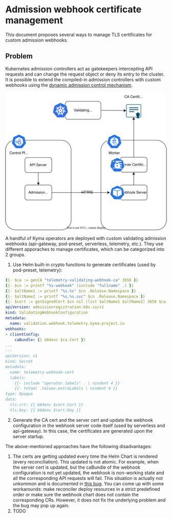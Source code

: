 # Admission webhook certificate management

This document proposes several ways to manage TLS certificates for custom admission webhooks. 

## Problem

Kubernetes admission controllers act as gatekeepers intercepting API requests and can change the request object or deny its entry to the cluster.
It is possible to extend the compiled-in admission controllers with custom webhooks using the [dynamic admission control mechanism](https://kubernetes.io/docs/reference/access-authn-authz/extensible-admission-controllers/).

<img src="assets/admission-controller-certs.drawio.svg">

A handful of Kyma operators are deployed with custom validating admission webhooks (api-gateway, pod-preset, serverless, telemetry, etc.). They use different apporaches to manage certificates, which can be categorized into 2 groups.

1. Use Helm built-in crypto functions to generate certificates (used by pod-preset, telemetry):
```yaml
{{- $ca := genCA "telemetry-validating-webhook-ca" 3650 }}
{{- $cn := printf "%s-webhook" (include "fullname" .) }}
{{- $altName1 := printf "%s.%s" $cn .Release.Namespace }}
{{- $altName2 := printf "%s.%s.svc" $cn .Release.Namespace }}
{{- $cert := genSignedCert $cn nil (list $altName1 $altName2) 3650 $ca }}
apiVersion: admissionregistration.k8s.io/v1
kind: ValidatingWebhookConfiguration
metadata:
  name: validation.webhook.telemetry.kyma-project.io
webhooks:
- clientConfig:
    caBundle: {{ b64enc $ca.Cert }}
...
---
apiVersion: v1
kind: Secret
metadata:
  name: telemetry-webhook-cert
  labels:
    {{- include "operator.labels" . | nindent 4 }}
    {{- toYaml .Values.extraLabels | nindent 4 }}
type: Opaque
data:
  tls.crt: {{ b64enc $cert.Cert }}
  tls.key: {{ b64enc $cert.Key }}
```

2. Generate the CA cert and the server cert and update the webhook configuration in the webhook server code itself (used by serverless and api-gateway). In this case, the certificates are generated upon the server startup.

The above-mentioned approaches have the following disadvantages:

1. The certs are getting updated every time the Helm Chart is rendered (every reconciliation). This updated is not atomic. For example, when the server cert is updated, but the caBundle of the webhook configuration is not yet updated, the webhook is non-working state and all the corresponding API requests will fail. This situation is actually not unkommon and is documented in [this bug](https://github.com/kyma-project/kyma/issues/15142). You can come up with some workarounds: make reconciler deploy resources in a strict predefined order or make sure the webhook chart does not contain the corresponding CRs. However, it does not fix the underlying problem and the bug may pop up again. 
2. TODO

